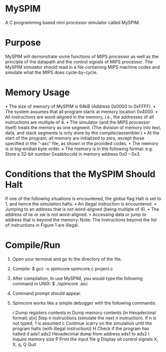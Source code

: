 # MySPIM
A C programming based mini processor simulator called MySPIM.

Purpose
=======
MySPIM will demonstrate some functions of MIPS processor as well as the principle of the datapath and the control 
signals of MIPS processor. The MySPIM simulator should read in a file containing MIPS machine codes and simulate 
what the MIPS does cycle-by-cycle. 

Memory Usage
============
•	The size of memory of MySPIM is 64kB (Address 0x0000 to 0xFFFF).
•	The system assumes that all program starts at memory location 0x4000.
•	All instructions are word-aligned in the memory, i.e., the addresses of all instructions are multiple of 4.
•	The simulator (and the MIPS processor itself) treats the memory as one segment. (The division of memory into text, data, and stack segments is only done by the compiler/assembler.)
•	At the start of the program, all memory are initialized to zero, except those specified in the “-asc” file, as shown in the provided codes.
•	The memory is in big-endian byte order.
•	The memory is in the following format: e.g. Store a 32-bit number 0xaabbccdd in memory address 0x0 – 0x3. 

Conditions that the MySPIM Should Halt
=====================================
If one of the following situations is encountered, the global flag Halt is set to 1, and hence the simulation halts.
•	An illegal instruction is encountered.
•	Jumping to an address that is not word-aligned (being multiple of 4).
•	The address of lw or sw is not word-aligned.
•	Accessing data or jump to address that is beyond the memory.
Note: The instructions beyond the list of instructions in Figure 1 are illegal.


Compile/Run
===========
1. Open your terminal and go to the directory of the file.

2. Compile: 
	$ gcc -o spimcore spimcore.c project.c

3. After compilation, to use MySPIM, you would type the following command in UNIX:
	$ ./spimcore <filename>.asc

4. Command prompt should appear.

5. Spimcore works like a simple debugger with the following commands:

	r	Dump registers contents
	m	Dump memory contents (in Hexadecimal format)
	s[n]	Step n instructions (simulate the next n instruction). If n is not typed, 1 is assumed
	c	Continue (carry on the simulation until the program halts (with illegal instruction))
	H	Check if the program has halted
	d	ads1 ads2 Hexadecimal dump from address ads1 to ads2
	I	Inquire memory size
	P	Print the input file
	g	Display all control signals
	X, X, q, Q	Quit









